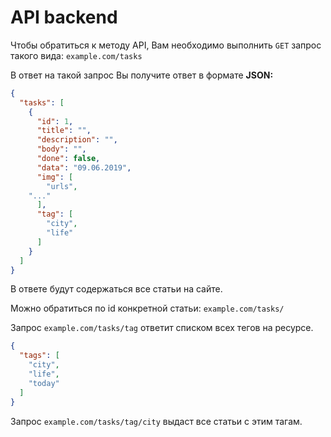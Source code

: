 # API backend

Чтобы обратиться к методу API, Вам необходимо выполнить `GET` запрос такого вида: ``example.com/tasks`` 

В ответ на такой запрос Вы получите ответ в формате **JSON:** 
```json
{
  "tasks": [
    {
      "id": 1,
      "title": "",
      "description": "",
      "body": "",
      "done": false,
      "data": "09.06.2019",
      "img": [
        "urls",
	"..."
      ],
      "tag": [
        "city",
        "life"
      ]
    }
  ]
}
```
В ответе будут содержаться все статьи на сайте.

Можно обратиться по id конкретной статьи: ``example.com/tasks/`` 

Запрос ``example.com/tasks/tag`` ответит списком всех тегов на ресурсе.
```json
{
  "tags": [
    "city",
    "life",
    "today"
  ]
}
```

Запрос ``example.com/tasks/tag/city`` выдаст все статьи с этим тагам. 

